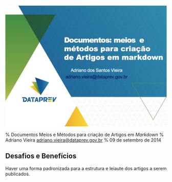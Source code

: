 ![Sessão Técnica](images/st-0x16-markdown-abertura.png)

% Documentos Meios e Métodos para criação de Artigos em *Markdown*
% Adriano Vieira <adriano.vieira@dataprev.gov.br>
% 09 de setembro de 2014

## Desafios e Benefícios

<div class="notes">
Haver uma forma padronizada para a estrutura e leiaute dos artigos a serem publicados.
</div>

